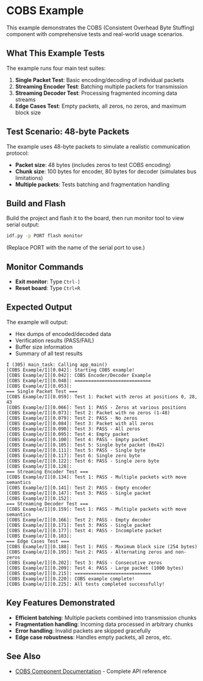 # COBS Example

This example demonstrates the COBS (Consistent Overhead Byte Stuffing) component with comprehensive tests and real-world usage scenarios.

## What This Example Tests

The example runs four main test suites:

1. **Single Packet Test**: Basic encoding/decoding of individual packets
2. **Streaming Encoder Test**: Batching multiple packets for transmission
3. **Streaming Decoder Test**: Processing fragmented incoming data streams
4. **Edge Cases Test**: Empty packets, all zeros, no zeros, and maximum block size

## Test Scenario: 48-byte Packets

The example uses 48-byte packets to simulate a realistic communication protocol:
- **Packet size**: 48 bytes (includes zeros to test COBS encoding)
- **Chunk size**: 100 bytes for encoder, 80 bytes for decoder (simulates bus limitations)
- **Multiple packets**: Tests batching and fragmentation handling

## Build and Flash

Build the project and flash it to the board, then run monitor tool to view serial output:

```bash
idf.py -p PORT flash monitor
```

(Replace PORT with the name of the serial port to use.)

## Monitor Commands

- **Exit monitor**: Type `Ctrl-]`
- **Reset board**: Type `Ctrl+R`

## Expected Output

The example will output:
- Hex dumps of encoded/decoded data
- Verification results (PASS/FAIL)
- Buffer size information
- Summary of all test results

```
I (305) main_task: Calling app_main()
[COBS Example/I][0.042]: Starting COBS example!
[COBS Example/I][0.042]: COBS Encoder/Decoder Example
[COBS Example/I][0.048]: ============================
[COBS Example/I][0.053]:
=== Single Packet Test ===
[COBS Example/I][0.059]: Test 1: Packet with zeros at positions 0, 28, 43
[COBS Example/I][0.066]: Test 1: PASS - Zeros at various positions
[COBS Example/I][0.073]: Test 2: Packet with no zeros (1-48)
[COBS Example/I][0.079]: Test 2: PASS - No zeros
[COBS Example/I][0.084]: Test 3: Packet with all zeros
[COBS Example/I][0.090]: Test 3: PASS - All zeros
[COBS Example/I][0.095]: Test 4: Empty packet
[COBS Example/I][0.100]: Test 4: PASS - Empty packet
[COBS Example/I][0.105]: Test 5: Single byte packet (0x42)
[COBS Example/I][0.111]: Test 5: PASS - Single byte
[COBS Example/I][0.117]: Test 6: Single zero byte
[COBS Example/I][0.122]: Test 6: PASS - Single zero byte
[COBS Example/I][0.128]:
=== Streaming Encoder Test ===
[COBS Example/I][0.134]: Test 1: PASS - Multiple packets with move semantics
[COBS Example/I][0.141]: Test 2: PASS - Empty encoder
[COBS Example/I][0.147]: Test 3: PASS - Single packet
[COBS Example/I][0.152]:
=== Streaming Decoder Test ===
[COBS Example/I][0.159]: Test 1: PASS - Multiple packets with move semantics
[COBS Example/I][0.166]: Test 2: PASS - Empty decoder
[COBS Example/I][0.171]: Test 3: PASS - Single packet
[COBS Example/I][0.177]: Test 4: PASS - Incomplete packet
[COBS Example/I][0.183]:
=== Edge Cases Test ===
[COBS Example/I][0.188]: Test 1: PASS - Maximum block size (254 bytes)
[COBS Example/I][0.195]: Test 2: PASS - Alternating zeros and non-zeros
[COBS Example/I][0.202]: Test 3: PASS - Consecutive zeros
[COBS Example/I][0.209]: Test 4: PASS - Large packet (1000 bytes)
[COBS Example/I][0.215]: ============================
[COBS Example/I][0.220]: COBS example complete!
[COBS Example/I][0.225]: All tests completed successfully!
```

## Key Features Demonstrated

- **Efficient batching**: Multiple packets combined into transmission chunks
- **Fragmentation handling**: Incoming data processed in arbitrary chunks
- **Error handling**: Invalid packets are skipped gracefully
- **Edge case robustness**: Handles empty packets, all zeros, etc.

## See Also

- [COBS Component Documentation](../README.md) - Complete API reference
